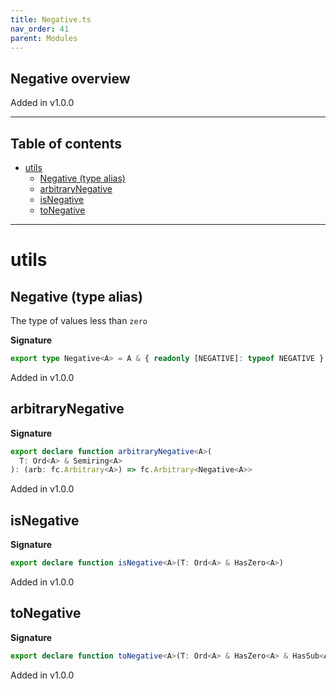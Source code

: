 ```yaml
---
title: Negative.ts
nav_order: 41
parent: Modules
---
```


## Negative overview

Added in v1.0.0

---

<h2 class="text-delta">Table of contents</h2>

- [utils](#utils)
  - [Negative (type alias)](#negative-type-alias)
  - [arbitraryNegative](#arbitrarynegative)
  - [isNegative](#isnegative)
  - [toNegative](#tonegative)

---

# utils

## Negative (type alias)

The type of values less than `zero`

**Signature**

```ts
export type Negative<A> = A & { readonly [NEGATIVE]: typeof NEGATIVE }
```

Added in v1.0.0

## arbitraryNegative

**Signature**

```ts
export declare function arbitraryNegative<A>(
  T: Ord<A> & Semiring<A>
): (arb: fc.Arbitrary<A>) => fc.Arbitrary<Negative<A>>
```

Added in v1.0.0

## isNegative

**Signature**

```ts
export declare function isNegative<A>(T: Ord<A> & HasZero<A>)
```

Added in v1.0.0

## toNegative

**Signature**

```ts
export declare function toNegative<A>(T: Ord<A> & HasZero<A> & HasSub<A>): (a: A) => Negative<A>
```

Added in v1.0.0
